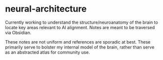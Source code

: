 # neural-architecture
Currently working to understand the structure/neuroanatomy of the brain to locate key areas relevant to AI alignment. Notes are meant to be traversed via Obsidian.

These notes are not uniform and references are sporadic at best. These primarily serve to bolster my internal model of the brain, rather than serve as an abstracted atlas for community use. 
